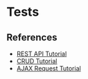 # Tests

## References

* [REST API Tutorial](https://www.itsolutionstuff.com/post/laravel-11-rest-api-authentication-using-sanctum-tutorialexample.html)
* [CRUD Tutorial](https://www.itsolutionstuff.com/post/laravel-11-crud-application-example-tutorialexample.html)
* [AJAX Request Tutorial](https://www.itsolutionstuff.com/post/laravel-11-ajax-request-example-tutorialexample.html)
